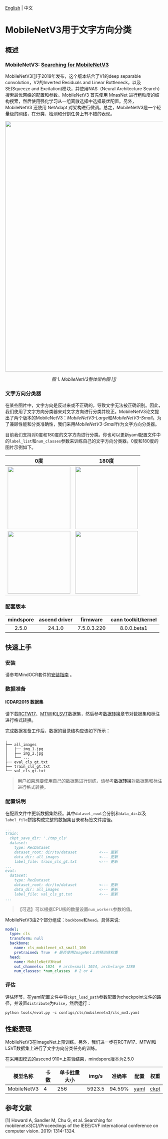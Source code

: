 [English](README.md) | 中文

# MobileNetV3用于文字方向分类

## 概述

### MobileNetV3: [Searching for MobileNetV3](https://arxiv.org/abs/1905.02244)

MobileNetV3[[1](#参考文献)]于2019年发布，这个版本结合了V1的deep separable convolution，V2的Inverted Residuals and Linear Bottleneck，以及SE(Squeeze and Excitation)模块，并使用NAS（Neural Architecture Search）搜索最优网络的配置和参数。MobileNetV3 首先使用 MnasNet 进行粗粒度的结构搜索，然后使用强化学习从一组离散选择中选择最优配置。另外，MobileNetV3 还使用 NetAdapt 对架构进行微调。总之，MobileNetV3是一个轻量级的网络，在分类、检测和分割任务上有不错的表现。


<p align="center">
  <img src="https://user-images.githubusercontent.com/53842165/210044297-d658ca54-e6ff-4c0f-8080-88072814d8e6.png" width=800 />
</p>
<p align="center">
  <em>图 1. MobileNetV3整体架构图 [<a href="#参考文献">1</a>] </em>
</p>

### 文字方向分类器

在某些图片中，文字方向是反过来或不正确的，导致文字无法被正确识别。因此，我们使用了文字方向分类器来对文字方向进行分类并校正。MobileNetV3论文提出了两个版本的MobileNetV3：*MobileNetV3-Large*和*MobileNetV3-Small*。为了兼顾性能和分类准确性，我们采用*MobileNetV3-Small*作为文字方向分类器。

目前我们支持对0度和180度的文字方向进行分类。你也可以更新yaml配置文件中的`label_list`和`num_classes`参数来训练自己的文字方向分类器。0度和180度的图片示例如下。

<div align="center">

| **0度**         | **180度**    |
|-------------------|----------------|
|<img src="https://github.com/HaoyangLee/mindocr/assets/20376974/7dd4432f-775c-4a04-b9e7-0f52f68c70ee" width=200 /> | <img src="https://github.com/HaoyangLee/mindocr/assets/20376974/cfe298cd-08be-4866-b650-5eae560d59fa" width=200 /> |
|<img src="https://github.com/HaoyangLee/mindocr/assets/20376974/666da152-2e9b-48ae-b1a7-e190deef34d6" width=200 /> | <img src="https://github.com/HaoyangLee/mindocr/assets/20376974/802617fe-910e-451d-b202-e05da47b1196" width=200 /> |

</div>

### 配套版本

| mindspore  | ascend driver  |    firmware    | cann toolkit/kernel |
|:----------:|:--------------:|:--------------:|:-------------------:|
|   2.5.0    |    24.1.0      |   7.5.0.3.220  |     8.0.0.beta1     |


## 快速上手

### 安装

请参考MindOCR套件的[安装指南](https://github.com/mindspore-lab/mindocr#installation) 。

### 数据准备

#### ICDAR2015 数据集

请下载[RCTW17](https://rctw.vlrlab.net/dataset)、[MTWI](https://tianchi.aliyun.com/competition/entrance/231684/introduction)和[LSVT](https://rrc.cvc.uab.es/?ch=16&com=introduction)数据集，然后参考[数据转换](https://github.com/mindspore-lab/mindocr/blob/main/tools/dataset_converters/README_CN.md)章节对数据集和标注进行格式转换。

完成数据准备工作后，数据的目录结构应该如下所示：

``` text
.
├── all_images
│   ├── img_1.jpg
│   ├── img_2.jpg
│   └── ...
├── eval_cls_gt.txt
├── train_cls_gt.txt
└── val_cls_gt.txt
```

> 用户如果想要使用自己的数据集进行训练，请参考[数据转换](https://github.com/mindspore-lab/mindocr/blob/main/tools/dataset_converters/README_CN.md)对数据集和标注进行格式转换。


### 配置说明


在配置文件中更新数据集路径。其中`dataset_root`会分别和`data_dir`以及`label_file`拼接构成完整的数据集目录和标签文件路径。

```yaml
...
train:
  ckpt_save_dir: './tmp_cls'
  dataset:
    type: RecDataset
    dataset_root: dir/to/dataset          <--- 更新
    data_dir: all_images                  <--- 更新
    label_file: train_cls_gt.txt          <--- 更新
...
eval:
  dataset:
    type: RecDataset
    dataset_root: dir/to/dataset          <--- 更新
    data_dir: all_images                  <--- 更新
    label_file: val_cls_gt.txt            <--- 更新
...
```

> 【可选】可以根据CPU核的数量设置`num_workers`参数的值。



MobileNetV3由2个部分组成：`backbone`和`head`。具体来说:

```yaml
model:
  type: cls
  transform: null
  backbone:
    name: cls_mobilenet_v3_small_100
    pretrained: True  # 是否使用ImageNet上的预训练权重
  head:
    name: MobileNetV3Head
    out_channels: 1024  # arch=small 1024, arch=large 1280
    num_classes: *num_classes  # 2 or 4
```

### 评估

评估环节，在yaml配置文件中将`ckpt_load_path`参数配置为checkpoint文件的路径，并设置`distribute`为`False`，然后运行：

``` shell
python tools/eval.py -c configs/cls/mobilenetv3/cls_mv3.yaml
```

## 性能表现

MobileNetV3在ImageNet上预训练。另外，我们进一步在RCTW17、MTWI和LSVT数据集上进行了文字方向分类任务的训练。

在采用图模式的ascend 910*上实验结果，mindspore版本为2.5.0
<div align="center">

| **模型名称**    | **卡数** | **单卡批量大小** | **img/s** | **准确率** | **配置**               | **权重**                                                                                   |
|-------------|--------|------------|-----------|---------|----------------------|------------------------------------------------------------------------------------------|
| MobileNetV3 | 4      | 256        | 5923.5    | 94.59%  | [yaml](cls_mv3.yaml) | [ckpt](https://download.mindspore.cn/toolkits/mindocr/cls/cls_mobilenetv3-92db9c58.ckpt) |
</div>

## 参考文献

<!--- Guideline: Citation format GB/T 7714 is suggested. -->

[1] Howard A, Sandler M, Chu G, et al. Searching for mobilenetv3[C]//Proceedings of the IEEE/CVF international conference on computer vision. 2019: 1314-1324.
